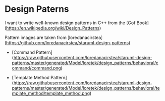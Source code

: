 # Design Paterns
I want to write well-known design patterns in C++ from the [Gof Book] (https://en.wikipedia.org/wiki/Design_Patterns) 

Pattern images are taken from [loredanacirstea] (https://github.com/loredanacirstea/staruml-design-patterns)

* [Command Pattern] (https://raw.githubusercontent.com/loredanacirstea/staruml-design-patterns/master/generated/Model/loretek/design_patterns/behavioral/command/command.png)

* [Template Method Pattern] (https://raw.githubusercontent.com/loredanacirstea/staruml-design-patterns/master/generated/Model/loretek/design_patterns/behavioral/template_method/template_method.png)
